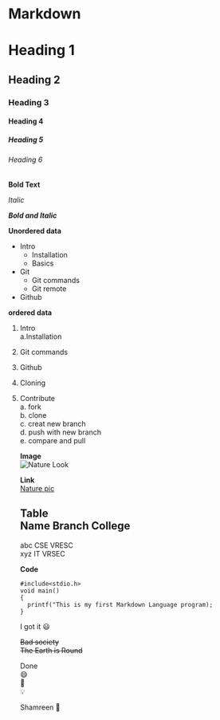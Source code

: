# Markdown
# Heading 1
## Heading 2
### Heading 3
#### Heading 4
##### Heading 5
###### Heading 6

**Bold Text**

*Italic*

***Bold and Italic***

**Unordered data**
- Intro
  * Installation
  * Basics
- Git
  * Git commands
  * Git remote
- Github

**ordered data**
1. Intro           
  a.Installation    
2. Git commands
3. Github
4. Cloning
5. Contribute     
   a. fork      
   b. clone       
   c. creat new branch    
   d. push with new branch                 
   e. compare and pull            
   
   **Image**      
   ![Nature Look](https://images.pexels.com/photos/257360/pexels-photo-257360.jpeg?auto=compress&cs=tinysrgb&dpr=1&w=500)
   
   **Link**    
   [Nature pic](https://www.google.com/url?sa=i&url=https%3A%2F%2Fwww.pexels.com%2Fsearch%2Fnature%2520background%2F&psig=AOvVaw09LqTsop9lFQ_0LI9o4DMc&ust=1613725395528000&source=images&cd=vfe&ved=0CAsQjhxqFwoTCNDMweGJ8-4CFQAAAAAdAAAAABAJ)
   
   **Table**         
    Name Branch College
    -----------------
   abc CSE VRESC                   
   xyz IT VRSEC
   
   
   **Code**
   ```
   #include<stdio.h>
   void main()
   {
     printf("This is my first Markdown Language program);
   }
   ```
   
   I got it           :smiley:
   
   ~~Bad society~~                   
   ~~The Earth is Round~~
   
   Done       
   :smile:     
   :baby:     
   :bulb:
   
   Shamreen :girl:
